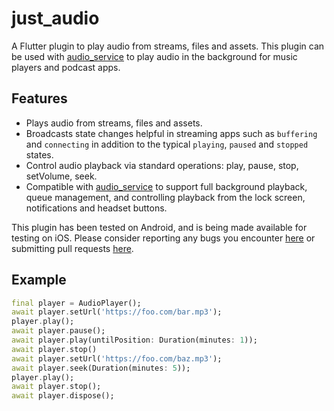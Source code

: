 # just_audio

A Flutter plugin to play audio from streams, files and assets. This plugin can be used with [audio_service](https://pub.dev/packages/audio_service) to play audio in the background for music players and podcast apps.

## Features

* Plays audio from streams, files and assets.
* Broadcasts state changes helpful in streaming apps such as `buffering` and `connecting` in addition to the typical `playing`, `paused` and `stopped` states.
* Control audio playback via standard operations: play, pause, stop, setVolume, seek.
* Compatible with [audio_service](https://pub.dev/packages/audio_service) to support full background playback, queue management, and controlling playback from the lock screen, notifications and headset buttons.

This plugin has been tested on Android, and is being made available for testing on iOS. Please consider reporting any bugs you encounter [here](https://github.com/ryanheise/just_audio/issues) or submitting pull requests [here](https://github.com/ryanheise/just_audio/pulls).

## Example

```dart
final player = AudioPlayer();
await player.setUrl('https://foo.com/bar.mp3');
player.play();
await player.pause();
await player.play(untilPosition: Duration(minutes: 1));
await player.stop()
await player.setUrl('https://foo.com/baz.mp3');
await player.seek(Duration(minutes: 5));
player.play();
await player.stop();
await player.dispose();
```
